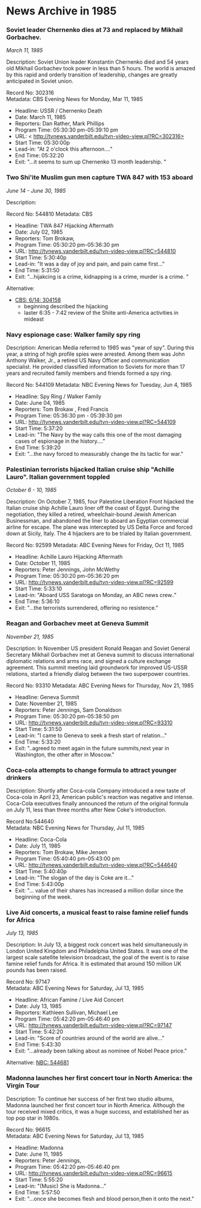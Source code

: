 News Archive in 1985
===================


### Soviet leader Chernenko dies at 73 and replaced by Mikhail Gorbachev.
*March 11, 1985*

Description:  Soviet Union leader Konstantin Chernenko died and 54 years old Mikhail Gorbachev took power in less than 5 hours. The world is amazed by this rapid and orderly transition of leadership,  changes are greatly anticipated in Soviet union. 

Record No: 302316   
Metadata: CBS Evening News for  Monday, Mar 11, 1985       
  * Headline:   USSR / Chernenko Death    
  * Date:  March 11, 1985    
  * Reporters: Dan Rather,  Mark Phillips    
  * Program Time:   	05:30:30 pm-05:39:10 pm	  
  * URL: < http://tvnews.vanderbilt.edu/tvn-video-view.pl?RC=302316>   
  * Start Time:  05:30:00p   
  * Lead-in:  "At 2 o'clock this afternoon...."    
  * End Time:  05:32:20   
  * Exit: "...it seems to sum up Chernenko 13 month leadership. "


### Two Shi'ite Muslim gun men capture TWA 847 with 153 aboard
*June 14 - June 30, 1985*

Description:  

Record No: 544810 
Metadata:  CBS   
  * Headline:  TWA 847 Hijacking Aftermath  
  * Date:  July 02, 1985    
  * Reporters:  Tom Brokaw,   
  * Program Time:  05:30:20 pm-05:36:30 pm      
  * URL: <http://tvnews.vanderbilt.edu/tvn-video-view.pl?RC=544810>   
  * Start Time:  5:30:40p    
  * Lead-in: "It was a day of joy and pain, and pain came first..."     
  * End Time: 5:31:50   
  * Exit: "...hijakcing is a crime, kidnapping is a crime, murder is a crime. "

Alternative: 

* [CBS: 6/14: 304158](http://tvnews.vanderbilt.edu/tvn-video-view.pl?RC=304158)
  * beginning described the hijacking   
  * laster 6:35 - 7:42 review of the Shiite anti-America activities in mideast 

  
### Navy espionage case: Walker family spy ring    

Description: American Media referred to 1985 was "year of spy".  During this year, a string of high profile spies were arrested.  Among them was John Anthony Walker, Jr., a retired US Navy Officer and communication specialist. He provided classified information  to Soviets for more than 17 years and recruited family members and friends formed a spy ring.  

Record No:   544109
Metadata: NBC Evening News for Tuesday, Jun 4, 1985       
  * Headline:  Spy Ring / Walker Family   
  * Date:    June 04, 1985  
  * Reporters: Tom Brokaw , Fred Francis    
  * Program Time:  	05:36:30 pm - 05:39:30 pm  	  
  * URL: <http://tvnews.vanderbilt.edu/tvn-video-view.pl?RC=544109>   
  * Start Time:   5:37:20   
  * Lead-in:  "The Navy by the way calls this one of the most damaging cases of espionage in the history...."    
  * End Time: 5:39:20    
  * Exit: "...the navy forced to measurably change the its tactic for war."


### Palestinian terrorists hijacked Italian cruise ship "Achille Lauro". Italian government toppled 
*October 6 - 10, 1985*

Description: On October 7, 1985, four Palestine Liberation Front hijacked the Italian cruise ship Achille Lauro liner off the coast of Egypt.  During the negotiation, they killed a retired, wheelchair-bound Jewish American Businessman, and abandoned the liner to aboard an Egyptian commercial airline for escape. The plane was intercepted by US Delta Force and forced down at Sicily, Italy. The 4 hijackers are to be trialed by Italian government. 

Record No:  92599
Metadata:  ABC Evening News for Friday, Oct 11, 1985         
  * Headline:  Achille Lauro Hijacking Aftermath
  * Date:  October 11, 1985    
  * Reporters: Peter Jennings, John McWethy   
  * Program Time:  	05:30:20 pm-05:36:20 pm     
  * URL: <http://tvnews.vanderbilt.edu/tvn-video-view.pl?RC=92599>   
  * Start Time: 5:33:10   
  * Lead-in:  "Aboard USS Saratoga on Monday, an ABC news crew.."    
  * End Time:   5:36:10   
  * Exit: "...the terrorists surrendered, offering no resistence."
   
     
### Reagan and Gorbachev meet at Geneva Summit  
*November 21, 1985*

Description:  In November US president Ronald Reagan and Soviet General Secretary Mikhail Gorbachev met at Geneva summit to discuss international diplomatic relations and arms race, and signed a culture exchange agreement.  This summit meeting laid groundwork for improved US-USSR relations, started a friendly dialog between the two superpower countries.    

Record No:  93310 
Metadata:  ABC Evening News for Thursday, Nov 21, 1985       
  * Headline: Geneva Summit  
  * Date: November 21, 1985     
  * Reporters:    Peter Jennings, Sam Donaldson    
  * Program Time:  	05:30:20 pm-05:38:50 pm     	  
  * URL: <http://tvnews.vanderbilt.edu/tvn-video-view.pl?RC=93310>   
  * Start Time: 5:31:50  
  * Lead-in:   "I came to Geneva to seek a fresh start of relation..."   
  * End Time:  5:33:20  
  * Exit:   "..agreed to meet again in the future summits,next year in Washington, the other after in Moscow."


### Coca-cola attempts to change formula to attract younger drinkers

Description:  Shortly after Coca-cola Company introduced a new taste of Coca-cola in April 23, American public's reaction was negative and intense. Coca-Cola executives finally announced the return of the original formula on July 11, less than three months after New Coke's introduction. 

Record No:544640  
Metadata: NBC Evening News for Thursday, Jul 11, 1985      
  * Headline:  Coca-Cola  
  * Date: July 11, 1985      
  * Reporters: Tom Brokaw, Mike Jensen          
  * Program Time:  05:40:40 pm-05:43:00 pm    	  
  * URL: <http://tvnews.vanderbilt.edu/tvn-video-view.pl?RC=544640>   
  * Start Time:   5:40:40p    
  * Lead-in: "The slogan of the day is Coke are it..."        
  * End Time:   5:43:00p     
  * Exit: "... value of their shares has increased a million dollar since the beginning of the week.  
 

### Live Aid concerts, a musical feast to raise famine relief funds for Africa
*July 13, 1985*

Description:  In July 13, a biggest rock concert was held simultaneously in London United Kingdom and Philadelphia United States. It was one of the largest scale satellite television broadcast, the goal of the event is to raise famine relief funds for Africa. It is estimated that around 150 million UK pounds has been raised. 

Record No: 97147    
Metadata:  ABC Evening News for Saturday, Jul 13, 1985       
  * Headline:  African Famine / Live Aid Concert    
  * Date:   July 13, 1985      
  * Reporters: Kathleen Sullivan, Michael Lee   
  * Program Time:  05:42:20 pm-05:46:40 pm	     
  * URL: <http://tvnews.vanderbilt.edu/tvn-video-view.pl?RC=97147>   
  * Start Time: 5:42:20  
  * Lead-in: "Score of countries around of the world are alive..."
  * End Time: 5:43:30   
  * Exit: "...already been talking about as nominee of Nobel Peace price."

Alternative: [NBC: 544681](http://tvnews.vanderbilt.edu/tvn-video-view.pl?RC=544681)

### Madonna launches her first concert tour in North America: the Virgin Tour

Description: To continue her success of her first two studio albums, Madonna launched her first concert tour in North America.  Although the tour received mixed critics, it was a huge success, and established her as top pop star in 1980s.     

Record No: 96615    
Metadata:  ABC Evening News for Saturday, Jul 13, 1985       
  * Headline:  Madonna  
  * Date:   June 11, 1985  
  * Reporters: Peter Jennings,  
  * Program Time:  05:42:20 pm-05:46:40 pm	     
  * URL: <http://tvnews.vanderbilt.edu/tvn-video-view.pl?RC=96615>   
  * Start Time: 5:55:20  
  * Lead-in: "(Music) She is Madonna..."
  * End Time: 5:57:50   
  * Exit: "...once she becomes flesh and blood person,then it onto the next."